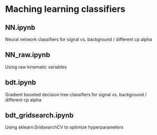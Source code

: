 # Maching learning classifiers 

## NN.ipynb

Neural network classifiers for signal vs. background / different cp alpha

## NN_raw.ipynb

Using raw kinematic variables

## bdt.ipynb

Gradient boosted decision tree classifiers for signal vs. background / different cp alpha

## bdt_gridsearch.ipynb

Using sklearn.GridsearchCV to optimize hyperparameters
